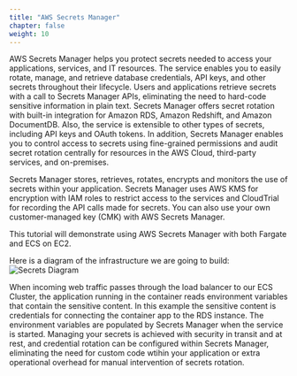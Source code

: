 ```yaml
---
title: "AWS Secrets Manager"
chapter: false
weight: 10
---
```



AWS Secrets Manager helps you protect secrets needed to access your applications, services, and IT resources. The service enables you to easily rotate, manage, and retrieve database credentials, API keys, and other secrets throughout their lifecycle. Users and applications retrieve secrets with a call to Secrets Manager APIs, eliminating the need to hard-code sensitive information in plain text. Secrets Manager offers secret rotation with built-in integration for Amazon RDS, Amazon Redshift, and Amazon DocumentDB. Also, the service is extensible to other types of secrets, including API keys and OAuth tokens. In addition, Secrets Manager enables you to control access to secrets using fine-grained permissions and audit secret rotation centrally for resources in the AWS Cloud, third-party services, and on-premises.

Secrets Manager stores, retrieves, rotates, encrypts and monitors the use of secrets within your application. Secrets Manager uses AWS KMS for encryption with IAM roles to restrict access to the services and CloudTrial for recording the API calls made for secrets.   You can also use your own customer-managed key (CMK) with AWS Secrets Manager.   

This tutorial will demonstrate using AWS Secrets Manager with both Fargate and ECS on EC2.   

Here is a diagram of the infrastructure we are going to build:
![Secrets Diagram](/images/secrets-sm-diagram.png)

When incoming web traffic passes through the load balancer to our ECS Cluster, the application running in the container reads environment variables that contain the sensitive content.  In this example the sensitive content is credentials for connecting the container app to the RDS instance.  The environment variables are populated by Secrets Manager when the service is started.   Managing your secrets is achieved with security in transit and at rest, and credential rotation can be configured within Secrets Manager, eliminating the need for custom code wtihin your application or extra operational overhead for manual intervention of secrets rotation. 